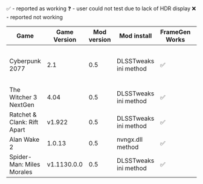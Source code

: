 ✅ - reported as working
❓ - user could not test due to lack of HDR display
❌ - reported not working

| Game                        | Game Version | Mod version | Mod install | FrameGen Works | Ingame HDR | Other issues                                                         |
|-----------------------------|---------|-------------|-------------|-------|------------|----------------------------------------------------------------------|
| Cyberpunk 2077              | 2.1     | 0.5         | DLSSTweaks ini method  | ✅     | ✅          | Ghosting/artifact line at the bottem of the screen when driving fast |
| The Witcher 3 NextGen       | 4.04    | 0.5         | DLSSTweaks ini method  | ✅     | ✅          | Looks like no issues                                                 |
| Ratchet & Clank: Rift Apart | v1.922  | 0.5         | DLSSTweaks ini method  | ✅     | ✅          | Garbled UI                                                           |
| Alan Wake 2                 | 1.0.13  | 0.5         | nvngx.dll method       | ✅     | ✅          | Ghosting around player character                                     |
| Spider-Man: Miles Morales   | v1.1130.0.0  | 0.5         | DLSSTweaks ini method       | ✅     | ❓          | Looks like no issues                                     |
